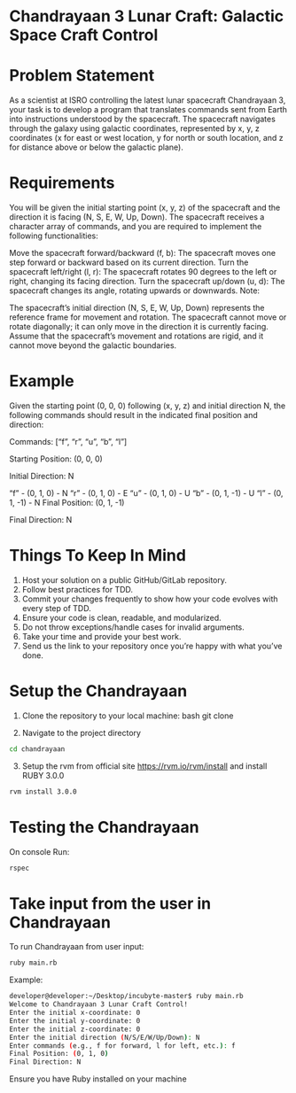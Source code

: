 # Chandrayaan 3 Lunar Craft: Galactic Space Craft Control
# Problem Statement
As a scientist at ISRO controlling the latest lunar spacecraft Chandrayaan 3, your task is to develop a program that translates commands sent from Earth into instructions understood by the spacecraft. The spacecraft navigates through the galaxy using galactic coordinates, represented by x, y, z coordinates (x for east or west location, y for north or south location, and z for distance above or below the galactic plane).

# Requirements
You will be given the initial starting point (x, y, z) of the spacecraft and the direction it is facing (N, S, E, W, Up, Down). The spacecraft receives a character array of commands, and you are required to implement the following functionalities:

Move the spacecraft forward/backward (f, b): The spacecraft moves one step forward or backward based on its current direction.
Turn the spacecraft left/right (l, r): The spacecraft rotates 90 degrees to the left or right, changing its facing direction.
Turn the spacecraft up/down (u, d): The spacecraft changes its angle, rotating upwards or downwards.
Note:

The spacecraft’s initial direction (N, S, E, W, Up, Down) represents the reference frame for movement and rotation.
The spacecraft cannot move or rotate diagonally; it can only move in the direction it is currently facing.
Assume that the spacecraft’s movement and rotations are rigid, and it cannot move beyond the galactic boundaries.

# Example
Given the starting point (0, 0, 0) following (x, y, z) and initial direction N, the following commands should result in the indicated final position and direction:

Commands: [“f”, “r”, “u”, “b”, “l”]

Starting Position: (0, 0, 0)

Initial Direction: N

“f” - (0, 1, 0) - N
“r” - (0, 1, 0) - E
“u” - (0, 1, 0) - U
“b” - (0, 1, -1) - U
“l” - (0, 1, -1) - N
Final Position: (0, 1, -1)

Final Direction: N

# Things To Keep In Mind
1. Host your solution on a public GitHub/GitLab repository.
2. Follow best practices for TDD.
3. Commit your changes frequently to show how your code evolves with every step of TDD.
4. Ensure your code is clean, readable, and modularized.
5. Do not throw exceptions/handle cases for invalid arguments.
6. Take your time and provide your best work.
7. Send us the link to your repository once you’re happy with what you’ve done.


# Setup the Chandrayaan

1. Clone the repository to your local machine: bash git clone 

2. Navigate to the project directory
```bash
cd chandrayaan
```

3. Setup the rvm from official site https://rvm.io/rvm/install and install RUBY 3.0.0
```bash
rvm install 3.0.0
```

# Testing the Chandrayaan

On console Run:
```bash
rspec
```

# Take input from the user in Chandrayaan

To run Chandrayaan from user input:
```bash
ruby main.rb
```

Example:
```bash
developer@developer:~/Desktop/incubyte-master$ ruby main.rb
Welcome to Chandrayaan 3 Lunar Craft Control!
Enter the initial x-coordinate: 0       
Enter the initial y-coordinate: 0
Enter the initial z-coordinate: 0
Enter the initial direction (N/S/E/W/Up/Down): N
Enter commands (e.g., f for forward, l for left, etc.): f
Final Position: (0, 1, 0)
Final Direction: N
```

Ensure you have Ruby installed on your machine